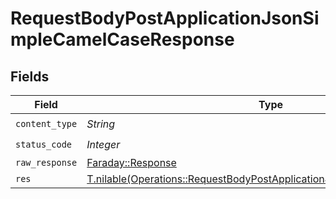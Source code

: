 # RequestBodyPostApplicationJsonSimpleCamelCaseResponse


## Fields

| Field                                                                                                                                                  | Type                                                                                                                                                   | Required                                                                                                                                               | Description                                                                                                                                            |
| ------------------------------------------------------------------------------------------------------------------------------------------------------ | ------------------------------------------------------------------------------------------------------------------------------------------------------ | ------------------------------------------------------------------------------------------------------------------------------------------------------ | ------------------------------------------------------------------------------------------------------------------------------------------------------ |
| `content_type`                                                                                                                                         | *String*                                                                                                                                               | :heavy_check_mark:                                                                                                                                     | N/A                                                                                                                                                    |
| `status_code`                                                                                                                                          | *Integer*                                                                                                                                              | :heavy_check_mark:                                                                                                                                     | N/A                                                                                                                                                    |
| `raw_response`                                                                                                                                         | [Faraday::Response](https://www.rubydoc.info/gems/faraday/Faraday/Response)                                                                            | :heavy_minus_sign:                                                                                                                                     | N/A                                                                                                                                                    |
| `res`                                                                                                                                                  | [T.nilable(Operations::RequestBodyPostApplicationJsonSimpleCamelCaseRes)](../../models/operations/requestbodypostapplicationjsonsimplecamelcaseres.md) | :heavy_minus_sign:                                                                                                                                     | OK                                                                                                                                                     |